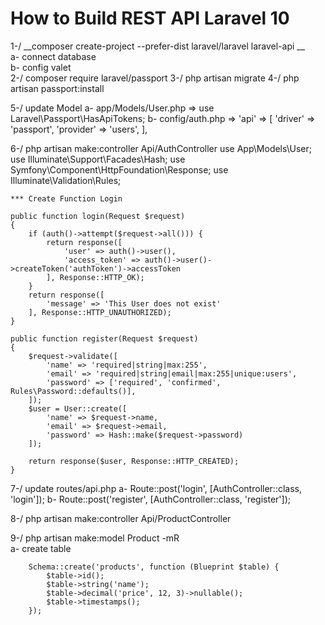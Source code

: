 # How to Build REST API Laravel 10

1-/ __composer create-project --prefer-dist laravel/laravel laravel-api __ <br/>
    a- connect database <br/>
    b- config valet <br/>
2-/ composer require laravel/passport 
3-/ php artisan migrate 
4-/ php artisan passport:install

5-/ update Model 
    a- app/Models/User.php => use Laravel\Passport\HasApiTokens; 
    b- config/auth.php =>
        'api' => [
            'driver' => 'passport',
            'provider' => 'users',
        ],

6-/ php artisan make:controller Api/AuthController 
    use App\Models\User;
    use Illuminate\Support\Facades\Hash;
    use Symfony\Component\HttpFoundation\Response;
    use Illuminate\Validation\Rules;

    *** Create Function Login 

    public function login(Request $request)
    {
        if (auth()->attempt($request->all())) {
            return response([
                'user' => auth()->user(),
                'access_token' => auth()->user()->createToken('authToken')->accessToken
            ], Response::HTTP_OK);
        }
        return response([
            'message' => 'This User does not exist'
        ], Response::HTTP_UNAUTHORIZED);
    }

    public function register(Request $request)
    {
        $request->validate([
            'name' => 'required|string|max:255',
            'email' => 'required|string|email|max:255|unique:users',
            'password' => ['required', 'confirmed', Rules\Password::defaults()],
        ]);
        $user = User::create([
            'name' => $request->name,
            'email' => $request->email,
            'password' => Hash::make($request->password)
        ]);

        return response($user, Response::HTTP_CREATED);
    }


7-/ update routes/api.php 
    a- Route::post('login', [AuthController::class, 'login']);
    b- Route::post('register', [AuthController::class, 'register']);


8-/ php artisan make:controller Api/ProductController

9-/ php artisan make:model Product -mR   
    a- create table 
    
        Schema::create('products', function (Blueprint $table) {
            $table->id();
            $table->string('name');
            $table->decimal('price', 12, 3)->nullable();
            $table->timestamps();
        });
